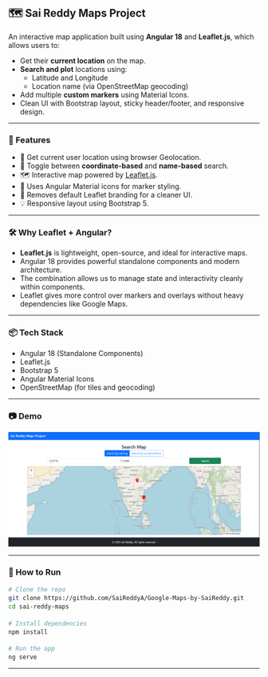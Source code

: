 ## 🗺️ Sai Reddy Maps Project

An interactive map application built using **Angular 18** and **Leaflet.js**, which allows users to:

- Get their **current location** on the map.
- **Search and plot** locations using:
  - Latitude and Longitude
  - Location name (via OpenStreetMap geocoding)
- Add multiple **custom markers** using Material Icons.
- Clean UI with Bootstrap layout, sticky header/footer, and responsive design.

---

### 🚀 Features

- 📍 Get current user location using browser Geolocation.
- 🔎 Toggle between **coordinate-based** and **name-based** search.
- 🗺️ Interactive map powered by [Leaflet.js](https://leafletjs.com).
- 🎨 Uses Angular Material icons for marker styling.
- 🧹 Removes default Leaflet branding for a cleaner UI.
- 💡 Responsive layout using Bootstrap 5.

---

### 🛠️ Why Leaflet + Angular?

- **Leaflet.js** is lightweight, open-source, and ideal for interactive maps.
- Angular 18 provides powerful standalone components and modern architecture.
- The combination allows us to manage state and interactivity cleanly within components.
- Leaflet gives more control over markers and overlays without heavy dependencies like Google Maps.

---

### 📦 Tech Stack

- Angular 18 (Standalone Components)
- Leaflet.js
- Bootstrap 5
- Angular Material Icons
- OpenStreetMap (for tiles and geocoding)

---

### 📷 Demo

![alt text](image.png)

---

### 📂 How to Run

```bash
# Clone the repo
git clone https://github.com/SaiReddyA/Google-Maps-by-SaiReddy.git
cd sai-reddy-maps

# Install dependencies
npm install

# Run the app
ng serve
```

---
